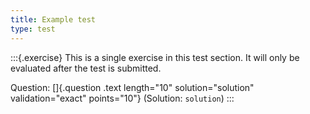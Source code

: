 ```yaml
---
title: Example test
type: test
---
```


:::{.exercise}
This is a single exercise in this test section. It will only be evaluated after
the test is submitted.

Question: []{.question .text length="10" solution="solution" validation="exact"
points="10"} (Solution: `solution`)
:::
